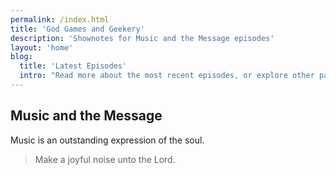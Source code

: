 ```yaml
---
permalink: /index.html
title: 'God Games and Geekery'
description: 'Shownotes for Music and the Message episodes'
layout: 'home'
blog:
  title: 'Latest Episodes'
  intro: "Read more about the most recent episodes, or explore other past episodes"
---
```


## Music and the Message

Music is an outstanding expression of the soul.

> Make a joyful noise unto the Lord.
